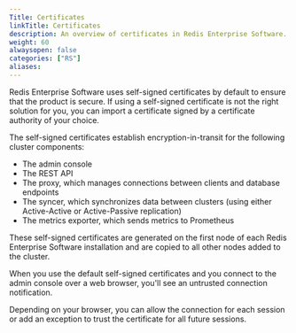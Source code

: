 ```yaml
---
Title: Certificates
linkTitle: Certificates
description: An overview of certificates in Redis Enterprise Software.
weight: 60
alwaysopen: false
categories: ["RS"]
aliases: 
---
```


Redis Enterprise Software uses self-signed certificates by default to ensure that the product is secure. If using a self-signed certificate is not the right solution for you, you can import a certificate signed by a certificate authority of your choice.

The self-signed certificates establish encryption-in-transit for the following cluster components:

- The admin console
- The REST API
- The proxy, which manages connections between clients and database endpoints
- The syncer, which synchronizes data between clusters (using either Active-Active or Active-Passive replication)
- The metrics exporter, which sends metrics to Prometheus

These self-signed certificates are generated on the first node of each Redis Enterprise Software installation and are copied to all other nodes added to the cluster.

When you use the default self-signed certificates and you connect to the admin console over a web browser, you'll see an untrusted connection notification.

Depending on your browser, you can allow the connection for each session or add an exception to trust the certificate for all future sessions.